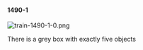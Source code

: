 #### 1490-1
![train-1490-1-0.png](https://github.com/lil-lab/nlvr/raw/master/nlvr/train/images/22/train-1490-1-0.png "train-1490-1-0.png")

There is a grey box with exactly five objects